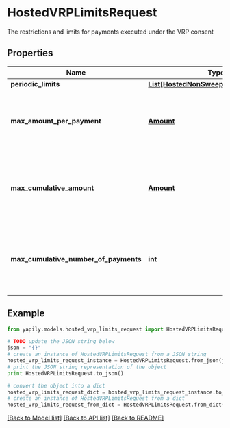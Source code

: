 # HostedVRPLimitsRequest

The restrictions and limits for payments executed under the VRP consent

## Properties
Name | Type | Description | Notes
------------ | ------------- | ------------- | -------------
**periodic_limits** | [**List[HostedNonSweepingPeriodicLimits]**](HostedNonSweepingPeriodicLimits.md) |  | [optional] 
**max_amount_per_payment** | [**Amount**](Amount.md) | __Optional__. Max amount that can be submitted per payment. | [optional] 
**max_cumulative_amount** | [**Amount**](Amount.md) | __Optional__. Max cumulative amount that can be submitted under this consent. | [optional] 
**max_cumulative_number_of_payments** | **int** | __Optional__. Max number of payments that can be submitted under this consent. | [optional] 

## Example

```python
from yapily.models.hosted_vrp_limits_request import HostedVRPLimitsRequest

# TODO update the JSON string below
json = "{}"
# create an instance of HostedVRPLimitsRequest from a JSON string
hosted_vrp_limits_request_instance = HostedVRPLimitsRequest.from_json(json)
# print the JSON string representation of the object
print HostedVRPLimitsRequest.to_json()

# convert the object into a dict
hosted_vrp_limits_request_dict = hosted_vrp_limits_request_instance.to_dict()
# create an instance of HostedVRPLimitsRequest from a dict
hosted_vrp_limits_request_from_dict = HostedVRPLimitsRequest.from_dict(hosted_vrp_limits_request_dict)
```
[[Back to Model list]](../README.md#documentation-for-models) [[Back to API list]](../README.md#documentation-for-api-endpoints) [[Back to README]](../README.md)


